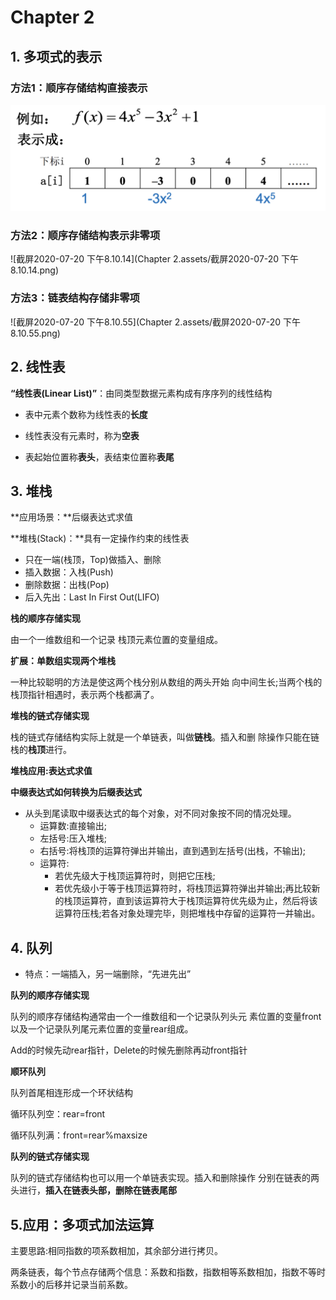 # Chapter 2

## 1. 多项式的表示

### 方法1：顺序存储结构直接表示

<img src="Chapter 2.assets/截屏2020-07-20 下午8.09.08.png" alt="截屏2020-07-20 下午8.09.08" style="zoom:50%;" />

### 方法2：顺序存储结构表示非零项

![截屏2020-07-20 下午8.10.14](Chapter 2.assets/截屏2020-07-20 下午8.10.14.png)

### 方法3：链表结构存储非零项

![截屏2020-07-20 下午8.10.55](Chapter 2.assets/截屏2020-07-20 下午8.10.55.png)

## 2. 线性表

**“线性表(Linear List)”**：由同类型数据元素构成有序序列的线性结构

- 表中元素个数称为线性表的**长度**

- 线性表没有元素时，称为**空表**

- 表起始位置称**表头**，表结束位置称**表尾**

## 3. 堆栈

**应用场景：**后缀表达式求值

**堆栈(Stack)：**具有一定操作约束的线性表

- 只在一端(栈顶，Top)做插入、删除
- 插入数据：入栈(Push)
- 删除数据：出栈(Pop)
- 后入先出：Last In First Out(LIFO)

**栈的顺序存储实现**

由一个一维数组和一个记录 栈顶元素位置的变量组成。

**扩展：单数组实现两个堆栈**

一种比较聪明的方法是使这两个栈分别从数组的两头开始 向中间生长;当两个栈的栈顶指针相遇时，表示两个栈都满了。

**堆栈的链式存储实现**

栈的链式存储结构实际上就是一个单链表，叫做**链栈**。插入和删 除操作只能在链栈的**栈顶**进行。

**堆栈应用:表达式求值**

**中缀表达式如何转换为后缀表达式**

- 从头到尾读取中缀表达式的每个对象，对不同对象按不同的情况处理。
  - 运算数:直接输出;
  - 左括号:压入堆栈;
  - 右括号:将栈顶的运算符弹出并输出，直到遇到左括号(出栈，不输出); 
  - 运算符:
    - 若优先级大于栈顶运算符时，则把它压栈;
    - 若优先级小于等于栈顶运算符时，将栈顶运算符弹出并输出;再比较新的栈顶运算符，直到该运算符大于栈顶运算符优先级为止，然后将该运算符压栈;若各对象处理完毕，则把堆栈中存留的运算符一并输出。

## 4. 队列

- 特点：一端插入，另一端删除，“先进先出”

**队列的顺序存储实现**

队列的顺序存储结构通常由一个一维数组和一个记录队列头元 素位置的变量front以及一个记录队列尾元素位置的变量rear组成。

Add的时候先动rear指针，Delete的时候先删除再动front指针

**顺环队列**

队列首尾相连形成一个环状结构

循环队列空：rear=front

循环队列满：front=rear%maxsize

**队列的链式存储实现**

队列的链式存储结构也可以用一个单链表实现。插入和删除操作 分别在链表的两头进行，**插入在链表头部，删除在链表尾部**

## 5.应用：多项式加法运算

主要思路:相同指数的项系数相加，其余部分进行拷贝。

两条链表，每个节点存储两个信息：系数和指数，指数相等系数相加，指数不等时系数小的后移并记录当前系数。